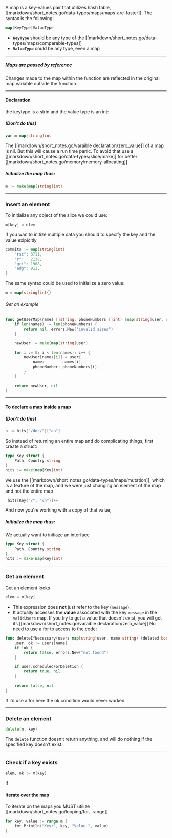 A map is a key-values pair that utilizes hash table, [[markdown/short_notes.go/data-types/maps/maps-are-faster]]. 
The syntax is the following:
```go
map[KeyType]ValueType
```

- **`KeyType`** should be any type of the [[markdown/short_notes.go/data-types/maps/comparable-types]]
- **`ValueType`** could be any type, even a map
-----
##### Maps are passed by reference
Changes made to the map within the function are reflected in the original map variable outside the function.

-------
#### Declaration
the keytype is a strin and the value type is an int:
##### (Don't do this)
```go
var m map[string]int
```
The [[markdown/short_notes.go/varaible declaration/zero_value]] of a map is nil.
But this will cause a run time panic. To avoid that use a [[markdown/short_notes.go/data-types/slice/make]] for better [[markdown/short_notes.go/memory/memory-allocating]]
##### Initialize the map thus:
```GO
m := make(map[string]int)
```

-----
### Insert an element
To initialize any object of the slice we could use:
```go
m[key] = elem
```
If you wan to initize multiple data you should to specify the key and the value exlpicitly
```go
commits := map[string]int{
    "rsc": 3711,
    "r":   2138,
    "gri": 1908,
    "adg": 912,
}
```
The same syntax could be used to initialize a zero value:
```go
m = map[string]int{}
```
###### Get an example
```go
func getUserMap(names []string, phoneNumbers []int) (map[string]user, error) {
    if len(names) != len(phoneNumbers) {
        return nil, errors.New("invalid sizes")
    }

    newUser := make(map[string]user)

    for i := 0; i < len(names); i++ {
        newUser[names[i]] = user{
            name:        names[i],
            phoneNumber: phoneNumbers[i],
        }
    }

    return newUser, nil
}
```
------
#### To declare a map inside a map
##### (Don't do this)
```go
n := hits["/doc/"]["au"]
```
So instead of returning an entire map and do complicating things, first create a struct:
```go
type Key struct {
    Path, Country string
}
hits := make(map[Key]int)
```
 we use the [[markdown/short_notes.go/data-types/maps/mutation]], which is a feature of the map, and we were just changing an element of the map and not the entire map
```go
 hits[Key{"/", "vn"}]++
```
And now you're working with a copy of that value,
##### Initialize the map thus:
We actually want to initiaze an interface

```go
type Key struct {
	Path, Country string
}
hits := make(map[Key]int)
```

--------
### Get an element
Get an element looks 
```go
elem = m[key]
```
- This expression does **not** just refer to the key (`message`).
- It actually accesses the **value** associated with the key `message` in the `validUsers` map.
If you try to get a value that doesn't exist, you will get its [[markdown/short_notes.go/varaible declaration/zero_value]]
No need to use a for to access to the code:
```go
func deleteIfNecessary(users map[string]user, name string) (deleted bool, err error) {
    user, ok := users[name]
    if !ok {
        return false, errors.New("not found")
    }

    if user.scheduledForDeletion {
        return true, nil
    }
    
    return false, nil
}
```
If i'd use a for here the ok condition would never worked



-------
### Delete an element
```go
delete(m, key)
```
The `delete` function doesn’t return anything, and will do nothing if the specified key doesn’t exist.

--------
### Check if a key exists
```go
elem, ok := m[key]
```
If 

#### Iterate over the map
To iterate on the maps you MUST utilize [[markdown/short_notes.go/looping/for...range]] 
```go
for key, value := range m {
    fmt.Println("Key:", key, "Value:", value)
}
```
